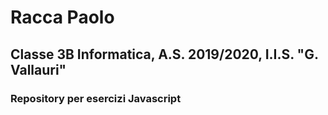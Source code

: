 # Racca Paolo
## Classe 3B Informatica, A.S. 2019/2020, I.I.S. "G. Vallauri"
### Repository per esercizi Javascript